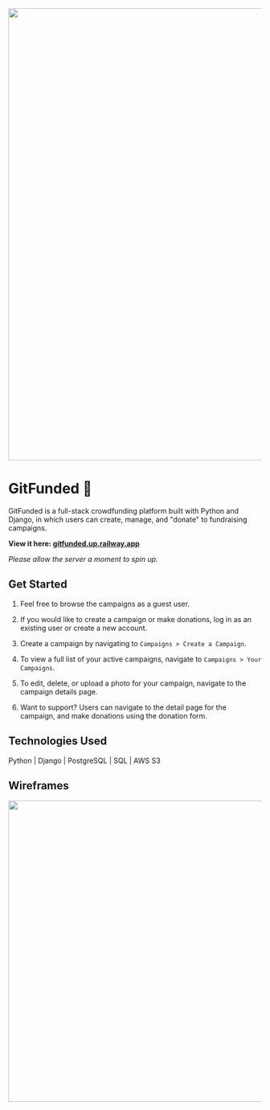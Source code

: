 <div align="center">
  <img align ="center" src="https://user-images.githubusercontent.com/115611931/236350094-f5add435-4d0b-4e7e-bb45-fe4c53ae7e3f.png" width="900px">
</div>

# GitFunded 💚
GitFunded is a full-stack crowdfunding platform built with Python and Django, in which users can create, manage, and "donate" to fundraising campaigns.

<b>View it here: <a target="_blank" href="https://gitfunded.up.railway.app">gitfunded.up.railway.app</a></b>

<i>Please allow the server a moment to spin up.</i>


## Get Started
1. Feel free to browse the campaigns as a guest user.

2. If you would like to create a campaign or make donations, log in as an existing user or create a new account.

3. Create a campaign by navigating to `Campaigns > Create a Campaign`.

4. To view a full list of your active campaigns, navigate to `Campaigns > Your Campaigns`.

5. To edit, delete, or upload a photo for your campaign, navigate to the campaign details page.

6. Want to support? Users can navigate to the detail page for the campaign, and make donations using the donation form.

## Technologies Used
Python | Django | PostgreSQL | SQL | AWS S3

## Wireframes
<img width="600px" src="https://user-images.githubusercontent.com/115611931/219534167-7081e03b-7a1c-4797-8247-70c2670c4ff4.png">
